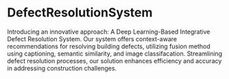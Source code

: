 # DefectResolutionSystem

Introducing an innovative approach: A Deep Learning-Based Integrative Defect Resolution System. Our system offers context-aware recommendations for resolving building defects, utilizing fusion method using captioning, semantic similarity, and image classifacation. Streamlining defect resolution processes, our solution enhances efficiency and accuracy in addressing construction challenges.
